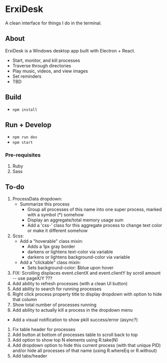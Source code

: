 # ErxiDesk

A clean interface for things I do in the terminal.

## About

ErxiDesk is a Windows desktop app built with Electron + React.

- Start, monitor, and kill processes
- Traverse through directories
- Play music, videos, and view images
- Set reminders
- TBD

## Build
- ```npm install```

## Run + Develop
- ```npm run dev```
- ```npm start```

### Pre-requisites
1. Ruby
2. Sass

## To-do
1. ProcessData dropdown:
    * Summarize this process
        - Group all processes of this name into one super process, marked with a symbol (*) somehow
        - Display an aggregate/total memory usage sum
        - Add a 'css-' class for this aggregate process to change text color or make it different somehow
1. Scss:
    * Add a "hoverable" class mixin:
        - Adds a 1px gray border
        - darkens or lightens text-color via variable
        - darkens or lightens background-color via variable
    * Add a "clickable" class mixin:
        - Sets background-color: $blue upon hover
1. FIX: Scrolling displaces event.clientX and event.clientY by scroll amount -- use pageX/Y ???
1. Add ability to refresh processes (with a clean UI button)
1. Add ability to search for running processes
1. Right click process property title to display dropdown with option to hide that column
1. Show total number of processes running
1. Add ability to actually kill a process in the dropdown menu
  - Add a visual notification to show pkill success/error (async?)
1. Fix table header for processes
1. Add button at bottom of processes table to scroll back to top
1. Add option to show top N elements using R.take(N)
1. Add dropdown option to hide this current process (with that unique PID) and/or hide all processes of that name (using R.whereEq or R.without)
1. Add tabs/header


